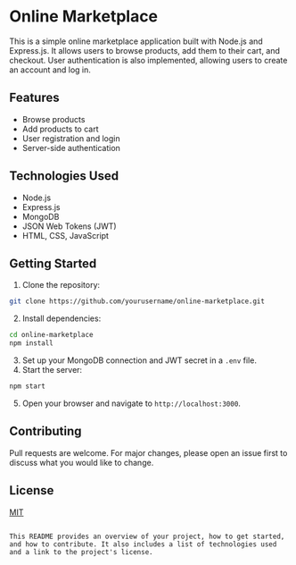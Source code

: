 
# Online Marketplace

This is a simple online marketplace application built with Node.js and Express.js. It allows users to browse products, add them to their cart, and checkout. User authentication is also implemented, allowing users to create an account and log in.

## Features

- Browse products
- Add products to cart
- User registration and login
- Server-side authentication

## Technologies Used

- Node.js
- Express.js
- MongoDB
- JSON Web Tokens (JWT)
- HTML, CSS, JavaScript

## Getting Started

1. Clone the repository:

```bash
git clone https://github.com/yourusername/online-marketplace.git
```

2. Install dependencies:

```bash
cd online-marketplace
npm install
```

3. Set up your MongoDB connection and JWT secret in a `.env` file.
4. Start the server:

```bash
npm start
```

5. Open your browser and navigate to `http://localhost:3000`.

## Contributing

Pull requests are welcome. For major changes, please open an issue first to discuss what you would like to change.

## License

[MIT](https://choosealicense.com/licenses/mit/)
```

This README provides an overview of your project, how to get started, and how to contribute. It also includes a list of technologies used and a link to the project's license.